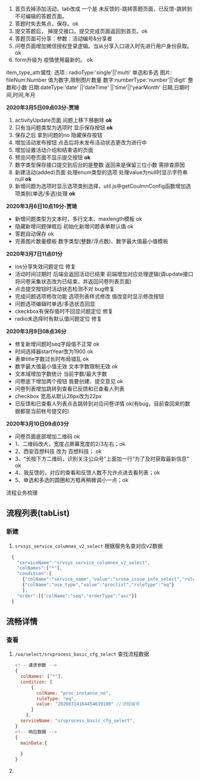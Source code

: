 1. 首页去掉添加活动，tab改成 一个是 未反馈的-跳转答题页面，已反馈-跳转到不可编辑的答题页面。
2. 答题时失去焦点，保存。ok
3. 提交答题后， 掉提交接口。提交完成页面返回到首页。ok
4. 答题页面可分享：参数：活动编号&分享者
5. 问卷页面增加微信授权登录逻辑。当从分享入口进入时先进行用户身份获取。 ok
6. form升级为 疫情使用最新的。 ok

item_type_attr属性:
选项 : radioType:'single'||'multi'  单选和多选
图片: fileNum:Number  值为数字,限制图片数量
数字:numberType:'number'||'digit' 整数和小数
日期:dateType:'date' ||'dateTime' ||'time'||'yearMonth'  日期,日期时间,时间,年月

**2020年3月5日09点03分-贾琦**
1. activityUpdate页面 问题上移下移删除 **ok**
2. 只有当问题类型为选项时 显示保存按钮 **ok**
3. 保存之后 拿到问题的no 隐藏保存按钮 
4. 增加活动发布按钮 点击后将未发布活动状态更改为进行中
5. 增加设置活动介绍和结束语的页面 
6. 预览问卷页面不显示提交按钮 **ok**
7. 数字类型保存接口提交到后台的是整数 返回来是保留三位小数 需排查原因
8. 新建活动(added)页面 处理enum类型的选项 处理value为null时显示字符串null **ok**
9. 新增问题为选项时显示选项类别选择，util.js中getCoulmnConfig函数增加选项类别(单选/多选)处理 **ok**

**2020年3月6日10点19分-贾琦**
* 新增问题类型为文本时，多行文本、maxlength模板 ok
* 隐藏新增问题弹框后 初始化新增问题表单默认值 ok
* 答题自动保存 ok
* 完善图片数量模板 数字类型(整数/浮点数)、数字最大值最小值模板

**2020年3月7日11点01分**
- ios分享失效问题定位 修复
- 活动时间过期时 后端会返回活动已结束  前端增加对应处理逻辑(调update接口将问卷采集状态改为已结束，并返回问卷列表页面)
- 点击提交按钮时活动状态检测不对 bug修复
- 完成问题选项修改功能 选项列表样式修改 值改变时显示修改按钮
- 问题选项编辑时单选/多选状态回显
- ckeckbox有保存值时不回显问题定位 修复
- radio未选择时有默认值问题定位 修复

**2020年3月9日08点36分**
- 修复新增问题时seq字段值不正常 ok
- 时间选择器startYear改为1900 ok
- 表单title字数过长时布局错乱 ok
- 数字最大值最小值无效 文本字数限制无效 ok
- 文本域增加字数统计 当前字数/最大字数
- 问卷底下增加两个按钮 我要创建、提交意见 ok
- 问卷列表增加跳转到查看已反馈和已查看人列表
- checkbox 宽高从默认26px改为22px
- 已反馈和已查看人列表点击跳转到对应问卷详情 ok(有bug，目前查回来的数据都是当前帐号提交的)

**2020年3月10日09点03分**
- 问卷页面底部增加二维码 ok
- 1、二维码改大，宽度占屏幕宽度的2/3左右；ok
- 2、西安百想科技  改为  百想科技； ok
- 3、“长按下方二维码，识别关注公众号”上面加一行“为了及时获取最新信息” ok
- 4、我反馈的，对应的查看和反馈人数不允许点进去看列表；ok
- 5、单选和多选的圆圈和方框再稍微调小一点；ok

流程业务梳理

## 流程列表(tabList)
### 新建
1. `srvsys_service_columnex_v2_select` 根据服务名查对应v2数据
  ```js
    {
      "serviceName":"srvsys_service_columnex_v2_select",
      "colNames":["*"],
      "condition":[
        {"colName":"service_name","value":"srvoa_issue_info_select","ruleType":"eq"},
        {"colName":"use_type","value":"proclist","ruleType":"eq"}
        ],
      "order":[{"colName":"seq","orderType":"asc"}]
    }
  ```
## 流畅详情
### 查看
1. `/oa/select/srvprocess_basic_cfg_select` 查找流程数据
   ```js
   <!-- 请求参数 -->
   {
     colNames: ["*"],
     condition: [
         {
           colName: "proc_instance_no", 
           ruleType: "eq", 
           value: "20200314164454639100" //流程编号
         }
       ],
     serviceName: "srvprocess_basic_cfg_select",
   }
   <!-- 响应数据 -->
   {
     mainData:{
       
     }
   }
   ```
2. 
